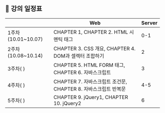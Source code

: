 ## 📅 강의 일정표
|           |  Web  |   Server   | 
|---------|---------|---------|
| 1주차(10.01~10.07) | CHAPTER 1, CHAPTER 2. HTML 시멘틱 태그 | 0-1   | 
| 2주차(10.08~10.14) |  CHAPTER 3. CSS 개요, CHAPTER 4. DOM과 셀렉터 조합하기  |  2   | 
| 3주차( ) | CHAPTER 5. HTML FORM 태그, CHAPTER 6. 자바스크립트   | 3  | 
| 4주차( ) |  CHAPTER 7. 자바스크립트 조건문, CHAPTER 8. 자바스크립트 반복문  |  4-5   | 
| 5주차( ) |  CHAPTER 9. jQuery1, CHAPTER 10. jQuery2  |  6 | 
